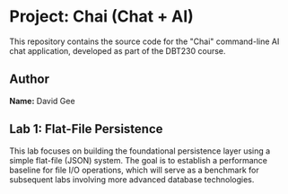 # Project: Chai (Chat + AI)

This repository contains the source code for the "Chai" command-line AI chat application, developed as part of the DBT230 course.

## Author

**Name:** David Gee

## Lab 1: Flat-File Persistence

This lab focuses on building the foundational persistence layer using a simple flat-file (JSON) system. The goal is to establish a performance baseline for file I/O operations, which will serve as a benchmark for subsequent labs involving more advanced database technologies.
